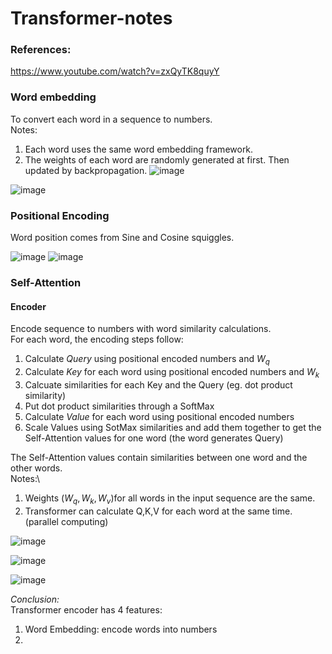 # Transformer-notes
### References:
https://www.youtube.com/watch?v=zxQyTK8quyY
### Word embedding
To convert each word in a sequence to numbers. \
Notes: 
1. Each word uses the same word embedding framework.
2. The weights of each word are randomly generated at first. Then updated by backpropagation.
![image](https://github.com/YummyPancake/Transformer-notes/assets/50786300/0582fe22-115c-449d-9f41-415b1d8e8e1a)

![image](https://github.com/YummyPancake/Transformer-notes/assets/50786300/f64c6588-9960-493e-86d0-102b2ccee723)


### Positional Encoding
Word position comes from Sine and Cosine squiggles.

![image](https://github.com/YummyPancake/Transformer-notes/assets/50786300/8f881609-4377-4ccb-a312-b5782eb55eb3)
![image](https://github.com/YummyPancake/Transformer-notes/assets/50786300/2c99e430-2d0c-4491-9dac-97ce2b399324)
### Self-Attention
#### Encoder
Encode sequence to numbers with word similarity calculations.\
For each word, the encoding steps follow:
1. Calculate *Query* using positional encoded numbers and $W_q$
2. Calculate *Key* for each word using positional encoded numbers and $W_k$
3. Calcuate similarities for each Key and the Query (eg. dot product similarity)
4. Put dot product similarities through a SoftMax
5. Calculate *Value* for each word using positional encoded numbers
6. Scale Values using SotMax similarities and add them together to get the Self-Attention values for one word (the word generates Query)

The Self-Attention values contain similarities between one word and the other words.\
Notes:\
1. Weights ($W_q, W_k, W_v$)for all words in the input sequence are the same.
2. Transformer can calculate Q,K,V for each word at the same time. (parallel computing)

![image](https://github.com/YummyPancake/Transformer-notes/assets/50786300/3bd21ac9-c5c0-4094-93c4-37fd37243742)

![image](https://github.com/YummyPancake/Transformer-notes/assets/50786300/1f43bd9a-9ee7-4e52-9f1c-b18484e8daaf)

![image](https://github.com/YummyPancake/Transformer-notes/assets/50786300/3acf83b9-974d-47c2-824c-8e5da4e62cf1)

*Conclusion:* \
Transformer encoder has 4 features:
1. Word Embedding: encode words into numbers
2. 


